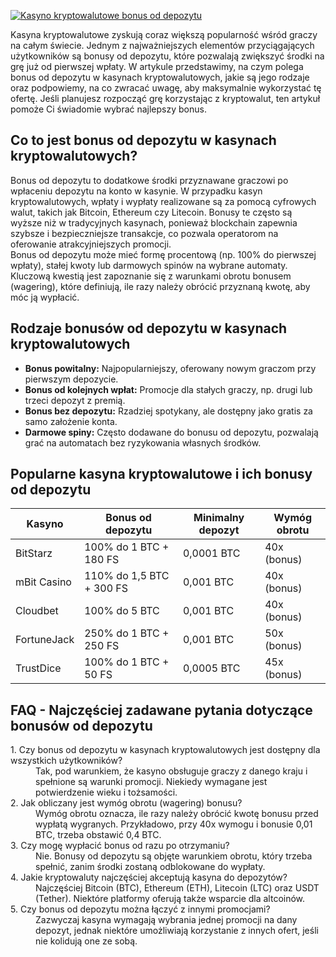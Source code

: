 [![Kasyno kryptowalutowe bonus od depozytu](https://123-caf.pages.dev/gitsignup.png)](https://vrmoo.ru/Bt82HjjY)

<div>Kasyna kryptowalutowe zyskują coraz większą popularność wśród graczy na całym świecie. Jednym z najważniejszych elementów przyciągających użytkowników są bonusy od depozytu, które pozwalają zwiększyć środki na grę już od pierwszej wpłaty. W artykule przedstawimy, na czym polega bonus od depozytu w kasynach kryptowalutowych, jakie są jego rodzaje oraz podpowiemy, na co zwracać uwagę, aby maksymalnie wykorzystać tę ofertę. Jeśli planujesz rozpocząć grę korzystając z kryptowalut, ten artykuł pomoże Ci świadomie wybrać najlepszy bonus.</div>  <h2>Co to jest bonus od depozytu w kasynach kryptowalutowych?</h2> <div>Bonus od depozytu to dodatkowe środki przyznawane graczowi po wpłaceniu depozytu na konto w kasynie. W przypadku kasyn kryptowalutowych, wpłaty i wypłaty realizowane są za pomocą cyfrowych walut, takich jak Bitcoin, Ethereum czy Litecoin. Bonusy te często są wyższe niż w tradycyjnych kasynach, ponieważ blockchain zapewnia szybsze i bezpieczniejsze transakcje, co pozwala operatorom na oferowanie atrakcyjniejszych promocji.</div>  <div>Bonus od depozytu może mieć formę procentową (np. 100% do pierwszej wpłaty), stałej kwoty lub darmowych spinów na wybrane automaty. Kluczową kwestią jest zapoznanie się z warunkami obrotu bonusem (wagering), które definiują, ile razy należy obrócić przyznaną kwotę, aby móc ją wypłacić.</div>  <h2>Rodzaje bonusów od depozytu w kasynach kryptowalutowych</h2> <ul>  <li><strong>Bonus powitalny:</strong> Najpopularniejszy, oferowany nowym graczom przy pierwszym depozycie.</li>  <li><strong>Bonus od kolejnych wpłat:</strong> Promocje dla stałych graczy, np. drugi lub trzeci depozyt z premią.</li>  <li><strong>Bonus bez depozytu:</strong> Rzadziej spotykany, ale dostępny jako gratis za samo założenie konta.</li>  <li><strong>Darmowe spiny:</strong> Często dodawane do bonusu od depozytu, pozwalają grać na automatach bez ryzykowania własnych środków.</li> </ul>  <h2>Popularne kasyna kryptowalutowe i ich bonusy od depozytu</h2> <table>  <thead>   <tr>    <th>Kasyno</th>    <th>Bonus od depozytu</th>    <th>Minimalny depozyt</th>    <th>Wymóg obrotu</th>   </tr>  </thead>  <tbody>   <tr>    <td>BitStarz</td>    <td>100% do 1 BTC + 180 FS</td>    <td>0,0001 BTC</td>    <td>40x (bonus)</td>   </tr>   <tr>    <td>mBit Casino</td>    <td>110% do 1,5 BTC + 300 FS</td>    <td>0,001 BTC</td>    <td>40x (bonus)</td>   </tr>   <tr>    <td>Cloudbet</td>    <td>100% do 5 BTC</td>    <td>0,001 BTC</td>    <td>40x (bonus)</td>   </tr>   <tr>    <td>FortuneJack</td>    <td>250% do 1 BTC + 250 FS</td>    <td>0,001 BTC</td>    <td>50x (bonus)</td>   </tr>   <tr>    <td>TrustDice</td>    <td>100% do 1 BTC + 50 FS</td>    <td>0,0005 BTC</td>    <td>45x (bonus)</td>   </tr>  </tbody> </table>  <h2>FAQ - Najczęściej zadawane pytania dotyczące bonusów od depozytu</h2> <dl>  <dt>1. Czy bonus od depozytu w kasynach kryptowalutowych jest dostępny dla wszystkich użytkowników?</dt>  <dd>Tak, pod warunkiem, że kasyno obsługuje graczy z danego kraju i spełnione są warunki promocji. Niekiedy wymagane jest potwierdzenie wieku i tożsamości.</dd>   <dt>2. Jak obliczany jest wymóg obrotu (wagering) bonusu?</dt>  <dd>Wymóg obrotu oznacza, ile razy należy obrócić kwotę bonusu przed wypłatą wygranych. Przykładowo, przy 40x wymogu i bonusie 0,01 BTC, trzeba obstawić 0,4 BTC.</dd>   <dt>3. Czy mogę wypłacić bonus od razu po otrzymaniu?</dt>  <dd>Nie. Bonusy od depozytu są objęte warunkiem obrotu, który trzeba spełnić, zanim środki zostaną odblokowane do wypłaty.</dd>   <dt>4. Jakie kryptowaluty najczęściej akceptują kasyna do depozytów? </dt>  <dd>Najczęściej Bitcoin (BTC), Ethereum (ETH), Litecoin (LTC) oraz USDT (Tether). Niektóre platformy oferują także wsparcie dla altcoinów.</dd>   <dt>5. Czy bonus od depozytu można łączyć z innymi promocjami?</dt>  <dd>Zazwyczaj kasyna wymagają wybrania jednej promocji na dany depozyt, jednak niektóre umożliwiają korzystanie z innych ofert, jeśli nie kolidują one ze sobą.</dd> </dl> </div>